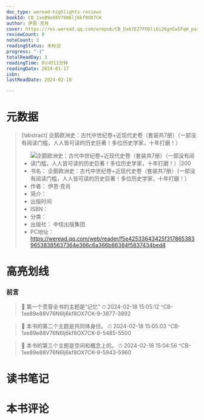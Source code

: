 ```yaml
---
doc_type: weread-highlights-reviews
bookId: CB_1xe89e88V76N6lj6kf8OX7CK
author: 伊恩·克肖
cover: https://res.weread.qq.com/wrepub/CB_Dxb7EZ7FODli6i26gnCwIFqW_parsecover
reviewCount: 0
noteCount: 3
readingStatus: 未标记
progress: "-1"
totalReadDay: 3
readingTime: 0小时11分钟
readingDate: 2024-01-17
isbn: 
lastReadDate: 2024-02-18

---
```

# 元数据
> [!abstract] 企鹅欧洲史：古代中世纪卷+近现代史卷（套装共7册）（一部没有阅读门槛，人人皆可读的历史巨著！多位历史学家，十年打磨！）
> - ![ 企鹅欧洲史：古代中世纪卷+近现代史卷（套装共7册）（一部没有阅读门槛，人人皆可读的历史巨著！多位历史学家，十年打磨！）|200](https://res.weread.qq.com/wrepub/CB_Dxb7EZ7FODli6i26gnCwIFqW_parsecover)
> - 书名： 企鹅欧洲史：古代中世纪卷+近现代史卷（套装共7册）（一部没有阅读门槛，人人皆可读的历史巨著！多位历史学家，十年打磨！）
> - 作者： 伊恩·克肖
> - 简介： 
> - 出版时间 
> - ISBN： 
> - 分类： 
> - 出版社： 中信出版集团
> - PC地址：https://weread.qq.com/web/reader/f5e42533643425f31786538396538385637364e366c6a366b66384f5837434bed4

# 高亮划线

### 前言

> 📌 第一个贯穿全书的主题是“记忆” 
> ⏱ 2024-02-18 15:05:12 ^CB-1xe89e88V76N6lj6kf8OX7CK-9-3877-3892

> 📌 本书的第二个主题是共同体身份。 
> ⏱ 2024-02-18 15:05:03 ^CB-1xe89e88V76N6lj6kf8OX7CK-9-5485-5500

> 📌 本书的第三个主题是空间和概念上的。 
> ⏱ 2024-02-18 15:04:56 ^CB-1xe89e88V76N6lj6kf8OX7CK-9-5943-5960

# 读书笔记

# 本书评论
